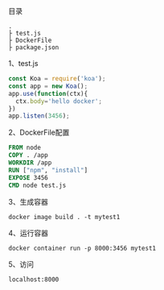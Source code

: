 目录

```
.
├ test.js
├ DockerFile
├ package.json

```

1、test.js

``` js
const Koa = require('koa');
const app = new Koa();
app.use(function(ctx){
  ctx.body='hello docker';
})
app.listen(3456);
```

2、DockerFile配置

``` dockerfile
FROM node
COPY . /app
WORKDIR /app
RUN ["npm", "install"]
EXPOSE 3456
CMD node test.js
```

3、生成容器

``` 
docker image build . -t mytest1
```


4、运行容器

``` 
docker container run -p 8000:3456 mytest1
```

5、访问

```
localhost:8000
```
